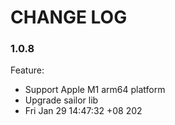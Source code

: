 # CHANGE LOG

### 1.0.8

Feature:
- Support Apple M1 arm64 platform
- Upgrade sailor lib
- Fri Jan 29 14:47:32 +08 202
